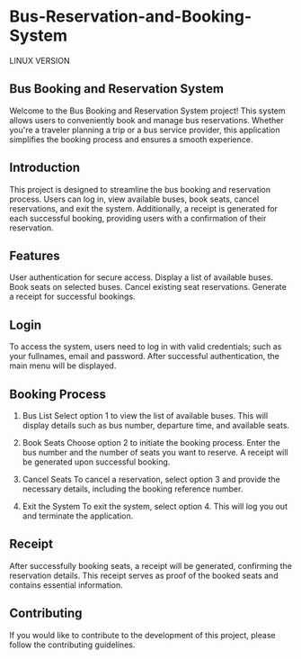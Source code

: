# Bus-Reservation-and-Booking-System
LINUX VERSION

Bus Booking and Reservation System
-----------------------------------
Welcome to the Bus Booking and Reservation System project! 
This system allows users to conveniently book and manage bus reservations.
Whether you're a traveler planning a trip or a bus service provider, 
this application simplifies the booking process and ensures a smooth experience.

Introduction
------------
This project is designed to streamline the bus booking and reservation process. 
Users can log in, view available buses, book seats, cancel reservations, and exit the system. 
Additionally, a receipt is generated for each successful booking, providing users with a confirmation of their reservation.

Features
--------
User authentication for secure access.
Display a list of available buses.
Book seats on selected buses.
Cancel existing seat reservations.
Generate a receipt for successful bookings.

Login
-----
To access the system, users need to log in with valid credentials; such as your fullnames, email and password. After successful authentication, the main menu will be displayed.

Booking Process
---------------
1. Bus List
Select option 1 to view the list of available buses. This will display details such as bus number, departure time, and available seats.

2. Book Seats
Choose option 2 to initiate the booking process. Enter the bus number and the number of seats you want to reserve. A receipt will be generated upon successful booking.

3. Cancel Seats
To cancel a reservation, select option 3 and provide the necessary details, including the booking reference number.

4. Exit the System
To exit the system, select option 4. This will log you out and terminate the application.

Receipt
-------
After successfully booking seats, a receipt will be generated, confirming the reservation details. This receipt serves as proof of the booked seats and contains essential information.

Contributing
------------
If you would like to contribute to the development of this project, please follow the contributing guidelines.






